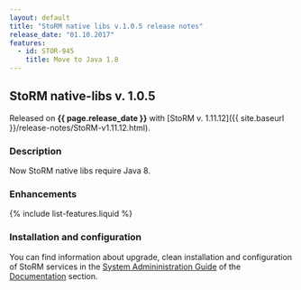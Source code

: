 ```yaml
---
layout: default
title: "StoRM native libs v.1.0.5 release notes"
release_date: "01.10.2017"
features:
  - id: STOR-945
    title: Move to Java 1.8
---
```


## StoRM native-libs v. 1.0.5

Released on **{{ page.release_date }}** with [StoRM v. 1.11.12]({{ site.baseurl }}/release-notes/StoRM-v1.11.12.html).

### Description

Now StoRM native libs require Java 8.

### Enhancements

{% include list-features.liquid %}

### Installation and configuration

You can find information about upgrade, clean installation and configuration of
StoRM services in the [System Admininistration Guide][storm-sysadmin-guide] of
the [Documentation][storm-documentation] section.

[storm-documentation]: {{site.baseurl}}/documentation.html
[storm-sysadmin-guide]: {{site.baseurl}}/documentation/sysadmin-guide/1.11.12
